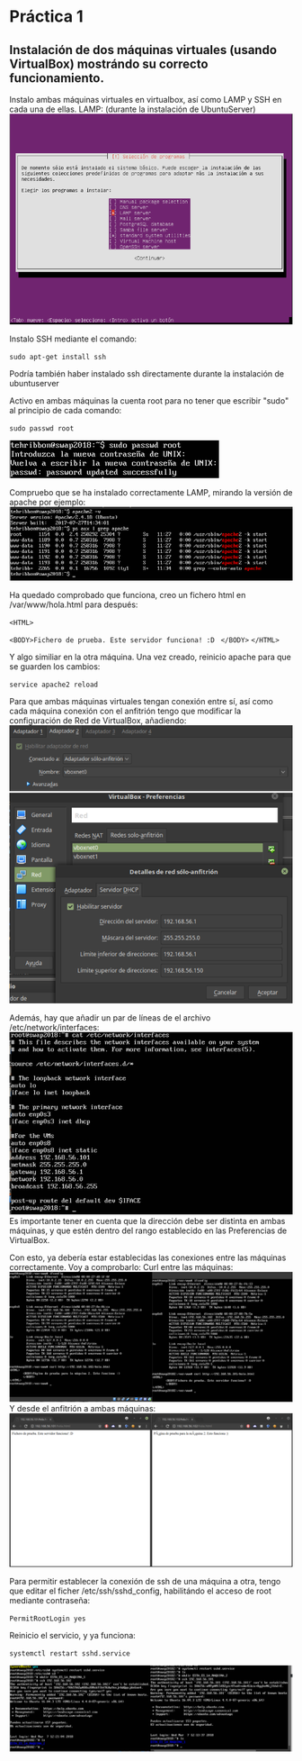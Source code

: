 # Práctica 1

## Instalación de dos máquinas virtuales (usando VirtualBox) mostrándo su correcto funcionamiento.

Instalo ambas máquinas virtuales en virtualbox, así como LAMP y SSH en cada una de ellas.
LAMP: (durante la instalación de UbuntuServer)
![imagen](https://github.com/TehRibbon/SWAP/blob/master/Practica1/Capturas/1.png)



Instalo SSH mediante el comando:

`sudo apt-get install ssh`

Podría también haber instalado ssh directamente durante la instalación de ubuntuserver

Activo en ambas máquinas la cuenta root para no tener que escribir "sudo" al principio de cada comando:

`sudo passwd root`

![imagen](https://github.com/TehRibbon/SWAP/blob/master/Practica1/Capturas/2.png)

Compruebo que se ha instalado correctamente LAMP, mirando la versión de apache por ejemplo:
![imagen](https://github.com/TehRibbon/SWAP/blob/master/Practica1/Capturas/3.png)

Ha quedado comprobado que funciona, creo un fichero html en /var/www/hola.html para después:

`<HTML>`

  `<BODY>Fichero de prueba. Este servidor funciona! :D`
  ` </BODY>`
 `</HTML>`

Y algo similiar en la otra máquina.
Una vez creado, reinicio apache para que se guarden los cambios:

`service apache2 reload`

Para que ambas máquinas virtuales tengan conexión entre sí, así como cada máquina conexión con el anfitrión tengo que modificar la configuración de Red de VirtualBox, añadiendo: 
![imagen](https://github.com/TehRibbon/SWAP/blob/master/Practica1/Capturas/4.png)
![imagen](https://github.com/TehRibbon/SWAP/blob/master/Practica1/Capturas/5.png)

Además, hay que añadir un par de líneas de el archivo /etc/network/interfaces:
![imagen](https://github.com/TehRibbon/SWAP/blob/master/Practica1/Capturas/6.png)
Es importante tener en cuenta que la dirección debe ser distinta en ambas máquinas, y que estén dentro del rango establecido en las Preferencias de VirtualBox.

Con esto, ya debería estar establecidas las conexiones entre las máquinas correctamente. Voy a comprobarlo:
Curl entre las máquinas: ![imagen](https://github.com/TehRibbon/SWAP/blob/master/Practica1/Capturas/7.png)
Y desde el anfitrión a ambas máquinas: ![imagen](https://github.com/TehRibbon/SWAP/blob/master/Practica1/Capturas/8.png)

Para permitir establecer la conexión de ssh de una máquina a otra, tengo que editar el ficher /etc/ssh/sshd_config, habilitándo el acceso de root mediante contraseña:

`PermitRootLogin yes`

Reinicio el servicio, y ya funciona:

`systemctl restart sshd.service`

![imagen](https://github.com/TehRibbon/SWAP/blob/master/Practica1/Capturas/9.png)

